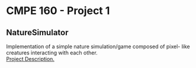 # CMPE 160 - Project 1  
## NatureSimulator  
Implementation of a simple nature simulation/game composed of pixel- like creatures interacting with each other.  
[Project Description.](https://github.com/busekabakoglu/NatureSimulator/blob/master/NatureSimulator/WebContent/CmpE160-Sp18-Project1.pdf)
